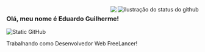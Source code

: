 <img align='right' src="https://github-readme-stats.vercel.app/api?username=git-eg&theme=dark&show_icons=true" alt="ilustração do status do github">

<img align='right' src="https://github-readme-stats.vercel.app/api/top-langs/?username=git-eg&theme=dark&layout=compact)](https://github.com/anuraghazra/github-readme-stats">

### Olá, meu nome é Eduardo Guilherme!

<img src="https://img.shields.io/static/v1?label=Overview&message=Eduardo Guilherme&color=f8efd4&style=for-the-badge&logo=GitHub" alt="Static GitHub">

<p>Trabalhando como Desenvolvedor Web FreeLancer!</p>
